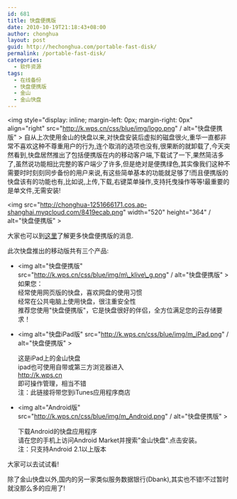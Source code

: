 ```yaml
---
id: 681
title: 快盘便携版
date: 2010-10-19T21:18:43+08:00
author: chonghua
layout: post
guid: http://hechonghua.com/portable-fast-disk/
permalink: /portable-fast-disk/
categories:
  - 软件资源
tags:
  - 在线备份
  - 快盘便携版
  - 金山
  - 金山快盘
---
```

<img style="display: inline; margin-left: 0px; margin-right: 0px" align="right" src="http://k.wps.cn/css/blue/img/logo.png" / alt="快盘便携版" > 自从上次使用金山的快盘以来,对快盘安装后虚拟的磁盘很火,重华一直都非常不喜欢这种不尊重用户的行为,连个取消的选项也没有,很果断的就卸载了,今天突然看到,快盘居然推出了包括便携版在内的移动客户端,下载试了一下,果然简洁多了,虽然说功能相比完整的客户端少了许多,但是绝对是便携绿色,其实像我们这种不需要时时刻刻同步备份的用户来说,有这些简单基本的功能就足够了!而且便携版的快盘该有的功能也有,比如说,上传,下载,右键菜单操作,支持托曳操作等等!最重要的是单文件,无需安装!

<!--more-->

<img src="http://chonghua-1251666171.cos.ap-shanghai.myqcloud.com/8419ecab.png" width="520" height="364" / alt="快盘便携版" > 

大家也可以到<a href="http://kblog.wps.cn/blog/" target="_blank">这里</a>了解更多快盘便携版的消息.

此次快盘推出的移动版共有三个产品:

  * <img alt="快盘便携版" src="http://k.wps.cn/css/blue/img/m\_klive\_g.png" / alt="快盘便携版" > 
    如果您：  
    经常使用网页版的快盘，喜欢网盘的使用习惯  
    经常在公共电脑上使用快盘，很注重安全性  
    推荐您使用"快盘便携版"，它是快盘很好的伴侣，全方位满足您的云存储要求！ 
    
    [](http://kad.www.wps.cn/wps/download/klive/kuaipan_portable.exe)

  * <img alt="快盘iPad版" src="http://k.wps.cn/css/blue/img/m_iPad.png" / alt="快盘便携版" > 
    
    这是iPad上的金山快盘  
    ipad也可使用自带或第三方浏览器进入  
    <http://k.wps.cn>  
    即可操作管理，相当不错  
    注：此链接将带您到iTunes应用程序商店 
    
    [](http://itunes.apple.com/cn/app/id379844545?mt=8&affId=1655203&ign-mpt=uo%3D2)

  * <img alt="Android版" src="http://k.wps.cn/css/blue/img/m_Android.png" / alt="快盘便携版" > 
    
    下载Android的快盘应用程序  
    请在您的手机上访问Android Market并搜索"金山快盘".点击安装。  
    注：只支持Android 2.1以上版本 

大家可以去试试看!

除了金山快盘以外,国内的另一家类似服务数据银行(Dbank),其实也不错!不过暂时就没那么多的应用了!